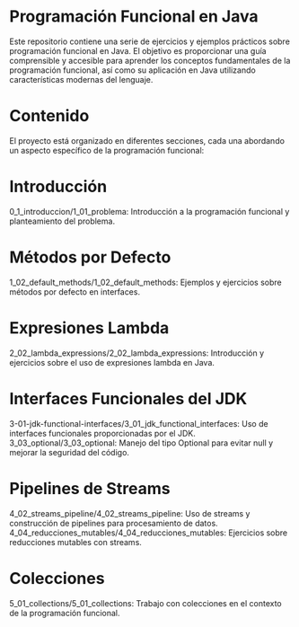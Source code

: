 # Programación Funcional en Java
Este repositorio contiene una serie de ejercicios y ejemplos prácticos sobre programación funcional en Java. El objetivo es proporcionar una guía comprensible y accesible para aprender los conceptos fundamentales de la programación funcional, así como su aplicación en Java utilizando características modernas del lenguaje.

# Contenido
El proyecto está organizado en diferentes secciones, cada una abordando un aspecto específico de la programación funcional:

# Introducción

0_1_introduccion/1_01_problema: Introducción a la programación funcional y planteamiento del problema.

# Métodos por Defecto

1_02_default_methods/1_02_default_methods: Ejemplos y ejercicios sobre métodos por defecto en interfaces.

# Expresiones Lambda

2_02_lambda_expressions/2_02_lambda_expressions: Introducción y ejercicios sobre el uso de expresiones lambda en Java.

# Interfaces Funcionales del JDK

3-01-jdk-functional-interfaces/3_01_jdk_functional_interfaces: Uso de interfaces funcionales proporcionadas por el JDK.
3_03_optional/3_03_optional: Manejo del tipo Optional para evitar null y mejorar la seguridad del código.

# Pipelines de Streams

4_02_streams_pipeline/4_02_streams_pipeline: Uso de streams y construcción de pipelines para procesamiento de datos.
4_04_reducciones_mutables/4_04_reducciones_mutables: Ejercicios sobre reducciones mutables con streams.

# Colecciones

5_01_collections/5_01_collections: Trabajo con colecciones en el contexto de la programación funcional.
